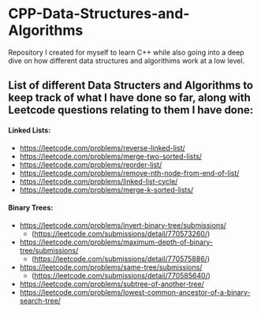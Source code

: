 # CPP-Data-Structures-and-Algorithms

Repository I created for myself to learn C++ while also going into a deep dive on how different data structures and algorithims work at a low level.

## List of different Data Structers and Algorithms to keep track of what I have done so far, along with Leetcode questions relating to them I have done:
#### Linked Lists:
 - https://leetcode.com/problems/reverse-linked-list/
 - https://leetcode.com/problems/merge-two-sorted-lists/
 - https://leetcode.com/problems/reorder-list/
 - https://leetcode.com/problems/remove-nth-node-from-end-of-list/
 - https://leetcode.com/problems/linked-list-cycle/
 - https://leetcode.com/problems/merge-k-sorted-lists/
 #### Binary Trees:
 - https://leetcode.com/problems/invert-binary-tree/submissions/ 
 	- (https://leetcode.com/submissions/detail/770573260/)
 - https://leetcode.com/problems/maximum-depth-of-binary-tree/submissions/
 	- (https://leetcode.com/submissions/detail/770575886/)
 - https://leetcode.com/problems/same-tree/submissions/	
 	- (https://leetcode.com/submissions/detail/770585640/)
 - https://leetcode.com/problems/subtree-of-another-tree/
 - https://leetcode.com/problems/lowest-common-ancestor-of-a-binary-search-tree/
